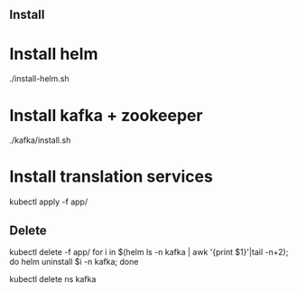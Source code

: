 ## Install

# Install helm
./install-helm.sh

# Install kafka + zookeeper
./kafka/install.sh

# Install translation services
kubectl apply -f app/

## Delete

kubectl delete -f app/
for i in $(helm ls -n kafka | awk '{print $1}'|tail -n+2); do
	helm uninstall $i -n kafka;
done

kubectl delete ns kafka